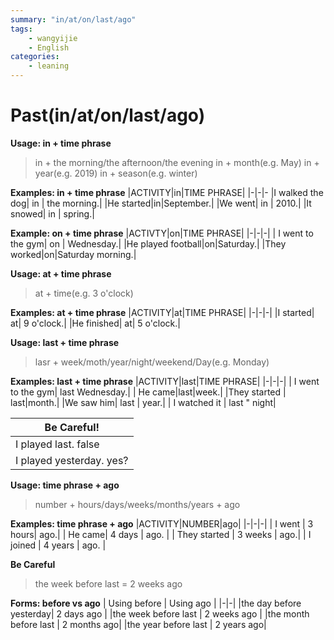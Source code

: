 ```yaml
---
summary: "in/at/on/last/ago"
tags:
    - wangyijie
    - English
categories:
    - leaning
---
```

# Past(in/at/on/last/ago)
**Usage: in + time phrase**
>in + the morning/the afternoon/the evening
>in + month(e.g. May)
>in + year(e.g. 2019)
>in + season(e.g. winter)

**Examples: in + time phrase**
|ACTIVITY|in|TIME PHRASE|
|-|-|-
|I walked the dog| in | the morning.|
|He started|in|September.|
|We went| in | 2010.|
|It snowed| in | spring.|

**Example: on + time phrase**
|ACTIVTY|on|TIME PHRASE|
|-|-|-|
| I went to the gym| on | Wednesday.|
|He played football|on|Saturday.|
|They worked|on|Saturday morning.|

**Usage: at + time phrase**
>at + time(e.g. 3 o'clock)

**Examples: at + time phrase**
|ACTIVITY|at|TIME PHRASE|
|-|-|-|
|I started| at| 9 o'clock.|
|He finished| at| 5 o'clock.|

**Usage: last + time phrase**
>lasr + week/moth/year/night/weekend/Day(e.g. Monday)

**Examples: last + time phrase**
|ACTIVITY|last|TIME PHRASE|
|-|-|-|
| I went to the gym| last Wednesday.|
| He came|last|week.|
|They started | last|month.|
|We saw him| last | year.|
| I watched it | last " night|

|**Be Careful!**|
|-|
|I played last. false|
|I played yesterday. yes?|

**Usage: time phrase + ago**
>number + hours/days/weeks/months/years + ago

**Examples: time phrase + ago**
|ACTIVITY|NUMBER|ago|
|-|-|-|
| I went | 3 hours| ago.|
| He came| 4 days | ago. |
| They started | 3 weeks | ago.|
| I joined | 4 years | ago. |

**Be Careful**
> the week before last = 2 weeks ago

**Forms: before vs ago**
| Using before | Using ago |
|-|-|
|the day before yesterday| 2 days ago |
|the week before last | 2 weeks ago |
|the month before last | 2 months ago|
|the year before last | 2 years ago| 
